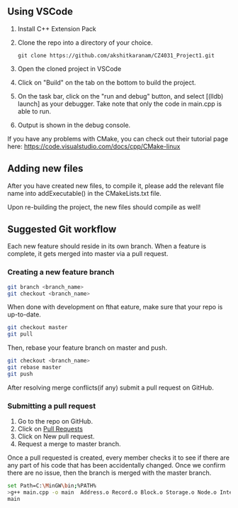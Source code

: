 ## Using VSCode

1. Install C++ Extension Pack
2. Clone the repo into a directory of your choice.

	`git clone https://github.com/akshitkaranam/CZ4031_Project1.git`

3. Open the cloned project in VSCode

4. Click on "Build" on the tab on the bottom to build the project.
5. On the task bar, click on the "run and debug" button, and select [(lldb) launch] as your debugger. Take note that only the code in main.cpp is able to run. 
6. Output is shown in the debug console.

If you have any problems with CMake, you can check out their tutorial page here:
[https://code.visualstudio.com/docs/cpp/CMake-linux
](https://code.visualstudio.com/docs/cpp/CMake-linux)

## Adding new files

After you have created new files, to compile it, please add the relevant file name into addExecutable() in the CMakeLists.txt file. 

Upon re-building the project, the new files should compile as well!

## Suggested Git workflow

Each new feature should reside in its own branch. When a feature is complete, it gets merged into master via a pull request.

### Creating a new feature branch

```sh
git branch <branch_name>
git checkout <branch_name>
```

When done with development on fthat eature, make sure that your repo is up-to-date.

```sh
git checkout master
git pull
```

Then, rebase your feature branch on master and push.

```sh
git checkout <branch_name>
git rebase master
git push
```

After resolving merge conflicts(if any) submit a pull request on GitHub.

### Submitting a pull request

1. Go to the repo on GitHub.
2. Click on [Pull Requests]([github.com/pehweihang/cryspbook/pulls](https://github.com/akshitkaranam/CZ4031_Project1/pulls))
3. Click on New pull request.
4. Request a merge to master branch.

Once a pull requested is created, every member checks it to see if there are any part of his code that has been accidentally changed. Once we confirm there are no issue, then the branch is merged with the master branch.

```sh
set Path=C:\MinGW\bin;%PATH%
>g++ main.cpp -o main  Address.o Record.o Block.o Storage.o Node.o InternalNode.o LeafNode.o AddressNode.o BPlusTree.o
main
```
